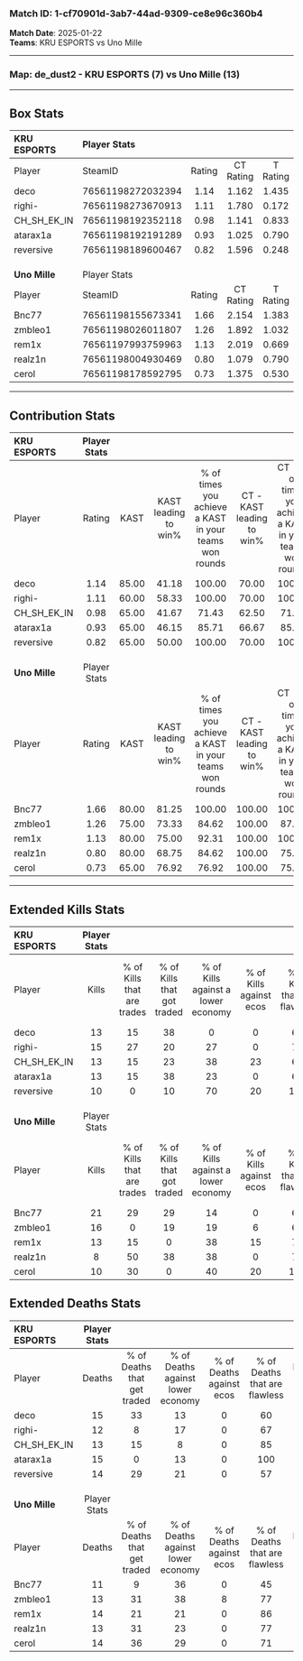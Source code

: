 ### Match ID: 1-cf70901d-3ab7-44ad-9309-ce8e96c360b4  
**Match Date**: 2025-01-22  
**Teams**: KRU ESPORTS vs Uno Mille  

---  

### **Map**: de_dust2 - KRU ESPORTS (7) vs Uno Mille (13)  
---  

## Box Stats  

| **KRU ESPORTS** | Player Stats      |        |           |          |       |       |       |         |        |      |     |
| :- | :- | :-: | :-: | :-: | :-: | :-: | :-: | :-: | :-: | :-: | :-: |
| Player          | SteamID           | Rating | CT Rating | T Rating | KAST  |  ADR  | Kills | Assists | Deaths | K/D  | HS% |
| deco            | 76561198272032394 |  1.14  |   1.162   |  1.435   | 85.00 | 81.7  |  13   |    6    |   15   | 0.87 | 84  |
| righi-          | 76561198273670913 |  1.11  |   1.780   |  0.172   | 60.00 | 82.0  |  15   |    4    |   12   | 1.25 | 53  |
| CH_SH_EK_IN     | 76561198192352118 |  0.98  |   1.141   |  0.833   | 65.00 | 68.2  |  13   |    3    |   13   | 1.00 | 53  |
| atarax1a        | 76561198192191289 |  0.93  |   1.025   |  0.790   | 65.00 | 65.0  |  13   |    5    |   15   | 0.87 | 76  |
| reversive       | 76561198189600467 |  0.82  |   1.596   |  0.248   | 65.00 | 60.2  |  10   |    7    |   14   | 0.71 | 70  |
|                 |                   |        |           |          |       |       |       |         |        |      |     |
|                 |                   |        |           |          |       |       |       |         |        |      |     |
|                 |                   |        |           |          |       |       |       |         |        |      |     |
| **Uno Mille**   | Player Stats      |        |           |          |       |       |       |         |        |      |     |
| Player          | SteamID           | Rating | CT Rating | T Rating | KAST  |  ADR  | Kills | Assists | Deaths | K/D  | HS% |
| Bnc77           | 76561198155673341 |  1.66  |   2.154   |  1.383   | 80.00 | 119.4 |  21   |    4    |   11   | 1.91 | 52  |
| zmbleo1         | 76561198026011807 |  1.26  |   1.892   |  1.032   | 75.00 | 86.9  |  16   |    5    |   13   | 1.23 | 68  |
| rem1x           | 76561197993759963 |  1.13  |   2.019   |  0.669   | 80.00 | 84.3  |  13   |    5    |   14   | 0.93 | 15  |
| realz1n         | 76561198004930469 |  0.80  |   1.079   |  0.790   | 80.00 | 39.5  |   8   |    5    |   13   | 0.62 | 62  |
| cerol           | 76561198178592795 |  0.73  |   1.375   |  0.530   | 65.00 | 40.5  |  10   |    2    |   14   | 0.71 | 50  |
---  

## Contribution Stats  

| **KRU ESPORTS** | Player Stats |       |                      |                                                        |                           |                                                             |                          |                                                            |
| :- | :-: | :-: | :-: | :-: | :-: | :-: | :-: | :-: |
| Player          |    Rating    | KAST  | KAST leading to win% | % of times you achieve a KAST in your teams won rounds | CT - KAST leading to win% | CT - % of times you achieve a KAST in your teams won rounds | T - KAST leading to win% | T - % of times you achieve a KAST in your teams won rounds |
| deco            |     1.14     | 85.00 |        41.18         |                         100.00                         |           70.00           |                           100.00                            |           0.00           |                            0.00                            |
| righi-          |     1.11     | 60.00 |        58.33         |                         100.00                         |           70.00           |                           100.00                            |           0.00           |                            0.00                            |
| CH_SH_EK_IN     |     0.98     | 65.00 |        41.67         |                         71.43                          |           62.50           |                            71.43                            |           0.00           |                            0.00                            |
| atarax1a        |     0.93     | 65.00 |        46.15         |                         85.71                          |           66.67           |                            85.71                            |           0.00           |                            0.00                            |
| reversive       |     0.82     | 65.00 |        50.00         |                         100.00                         |           70.00           |                           100.00                            |           0.00           |                            0.00                            |
|                 |              |       |                      |                                                        |                           |                                                             |                          |                                                            |
|                 |              |       |                      |                                                        |                           |                                                             |                          |                                                            |
|                 |              |       |                      |                                                        |                           |                                                             |                          |                                                            |
| **Uno Mille**   | Player Stats |       |                      |                                                        |                           |                                                             |                          |                                                            |
| Player          |    Rating    | KAST  | KAST leading to win% | % of times you achieve a KAST in your teams won rounds | CT - KAST leading to win% | CT - % of times you achieve a KAST in your teams won rounds | T - KAST leading to win% | T - % of times you achieve a KAST in your teams won rounds |
| Bnc77           |     1.66     | 80.00 |        81.25         |                         100.00                         |          100.00           |                           100.00                            |          62.50           |                           100.00                           |
| zmbleo1         |     1.26     | 75.00 |        73.33         |                         84.62                          |          100.00           |                            87.50                            |          50.00           |                           80.00                            |
| rem1x           |     1.13     | 80.00 |        75.00         |                         92.31                          |          100.00           |                           100.00                            |          50.00           |                           80.00                            |
| realz1n         |     0.80     | 80.00 |        68.75         |                         84.62                          |          100.00           |                            75.00                            |          50.00           |                           100.00                           |
| cerol           |     0.73     | 65.00 |        76.92         |                         76.92                          |          100.00           |                            75.00                            |          57.14           |                           80.00                            |
---  

## Extended Kills Stats  

| **KRU ESPORTS** | Player Stats |                            |                            |                                    |                         |                              |                                 |                                       |                    |           |
| :- | :-: | :-: | :-: | :-: | :-: | :-: | :-: | :-: | :-: | :-: |
| Player          |    Kills     | % of Kills that are trades | % of Kills that got traded | % of Kills against a lower economy | % of Kills against ecos | % of Kills that are flawless | % of Kills that are close duels | % of Kills that are assisted by flash | Pistol Round Kills | AWP Kills |
| deco            |      13      |             15             |             38             |                 0                  |            0            |              69              |                0                |                   0                   |         2          |     0     |
| righi-          |      15      |             27             |             20             |                 27                 |            0            |              73              |                7                |                   7                   |         1          |     2     |
| CH_SH_EK_IN     |      13      |             15             |             23             |                 38                 |           23            |              62              |                0                |                  23                   |         2          |     0     |
| atarax1a        |      13      |             15             |             38             |                 23                 |            0            |              69              |               15                |                   8                   |         3          |     4     |
| reversive       |      10      |             0              |             10             |                 70                 |           20            |             120              |                0                |                   0                   |         1          |     0     |
|                 |              |                            |                            |                                    |                         |                              |                                 |                                       |                    |           |
|                 |              |                            |                            |                                    |                         |                              |                                 |                                       |                    |           |
|                 |              |                            |                            |                                    |                         |                              |                                 |                                       |                    |           |
| **Uno Mille**   | Player Stats |                            |                            |                                    |                         |                              |                                 |                                       |                    |           |
| Player          |    Kills     | % of Kills that are trades | % of Kills that got traded | % of Kills against a lower economy | % of Kills against ecos | % of Kills that are flawless | % of Kills that are close duels | % of Kills that are assisted by flash | Pistol Round Kills | AWP Kills |
| Bnc77           |      21      |             29             |             29             |                 14                 |            0            |              62              |                5                |                  10                   |         4          |     2     |
| zmbleo1         |      16      |             0              |             19             |                 19                 |            6            |              63              |                6                |                   6                   |         1          |     5     |
| rem1x           |      13      |             15             |             0              |                 38                 |           15            |              77              |                0                |                   8                   |         1          |     9     |
| realz1n         |      8       |             50             |             38             |                 38                 |            0            |              75              |               13                |                   0                   |         1          |     0     |
| cerol           |      10      |             30             |             0              |                 40                 |           20            |             100              |                0                |                   0                   |         0          |     0     |
## Extended Deaths Stats  

| **KRU ESPORTS** | Player Stats |                             |                                   |                          |                               |                            |                           |               |
| :- | :-: | :-: | :-: | :-: | :-: | :-: | :-: | :-: |
| Player          |    Deaths    | % of Deaths that get traded | % of Deaths against lower economy | % of Deaths against ecos | % of Deaths that are flawless | % of Deaths that are close | % of Deaths while blinded | Deaths to AWP |
| deco            |      15      |             33              |                13                 |            0             |              60               |             0              |             7             |       2       |
| righi-          |      12      |              8              |                17                 |            0             |              67               |             8              |             8             |       3       |
| CH_SH_EK_IN     |      13      |             15              |                 8                 |            0             |              85               |             8              |             0             |       3       |
| atarax1a        |      15      |              0              |                13                 |            0             |              100              |             0              |            13             |       4       |
| reversive       |      14      |             29              |                21                 |            0             |              57               |             7              |             0             |       4       |
|                 |              |                             |                                   |                          |                               |                            |                           |               |
|                 |              |                             |                                   |                          |                               |                            |                           |               |
|                 |              |                             |                                   |                          |                               |                            |                           |               |
| **Uno Mille**   | Player Stats |                             |                                   |                          |                               |                            |                           |               |
| Player          |    Deaths    | % of Deaths that get traded | % of Deaths against lower economy | % of Deaths against ecos | % of Deaths that are flawless | % of Deaths that are close | % of Deaths while blinded | Deaths to AWP |
| Bnc77           |      11      |              9              |                36                 |            0             |              45               |             9              |             9             |       0       |
| zmbleo1         |      13      |             31              |                38                 |            8             |              77               |             0              |             8             |       0       |
| rem1x           |      14      |             21              |                21                 |            0             |              86               |             14             |             0             |       3       |
| realz1n         |      13      |             31              |                23                 |            0             |              77               |             0              |             8             |       2       |
| cerol           |      14      |             36              |                29                 |            0             |              71               |             0              |            14             |       1       |
